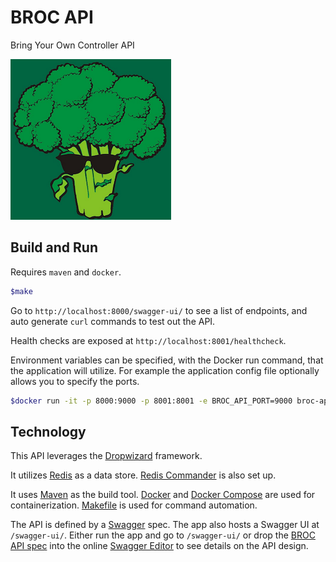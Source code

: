 # BROC API

Bring Your Own Controller API

![cool-broccoli](cool-broccoli.png)

## Build and Run

Requires `maven` and `docker`.

```bash
$make
```

Go to `http://localhost:8000/swagger-ui/` to see a list of endpoints, and auto generate `curl` commands to test out the API.

Health checks are exposed at `http://localhost:8001/healthcheck`.

Environment variables can be specified, with the Docker run command, that the application will utilize. For example the application config file optionally allows you to specify the ports.

```bash
$docker run -it -p 8000:9000 -p 8001:8001 -e BROC_API_PORT=9000 broc-api-app
```

## Technology

This API leverages the [Dropwizard](https://www.dropwizard.io/1.3.5/docs/) framework.

It utilizes [Redis](https://redis.io/) as a data store. [Redis Commander](https://joeferner.github.io/redis-commander/) is also set up.

It uses [Maven](https://maven.apache.org/) as the build tool. [Docker](https://www.docker.com/) and [Docker Compose](https://docs.docker.com/compose/) are used for containerization. [Makefile](https://www.gnu.org/software/make/manual/html_node/Introduction.html) is used for command automation.

The API is defined by a [Swagger](https://swagger.io/) spec. The app also hosts a Swagger UI at `/swagger-ui/`. Either run the app and go to `/swagger-ui/` or drop the [BROC API spec](broc-api-spec/api.yml) into the online [Swagger Editor](https://editor.swagger.io/) to see details on the API design.
